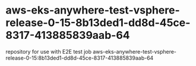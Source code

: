 # aws-eks-anywhere-test-vsphere-release-0-15-8b13ded1-dd8d-45ce-8317-413885839aab-64
repository for use with E2E test job aws-eks-anywhere-test-vsphere-release-0-15:8b13ded1-dd8d-45ce-8317-413885839aab-64
